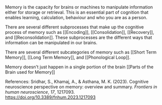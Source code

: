Memory is the capacity for brains or machines to manipulate information either for storage or retrieval. This is an essential part of cognition that enables learning, calculation, behaviour and who you are as a person.

There are several different subprocesses that make up the cognitive process of  memory such as [[Encoding]], [[Consolidation]], [[Recovery]], and [[Reconsolidation]]. These subprocesses are the different ways that information can be manipulated in our brains.

There are several different subcategories of memory such as [[Short Term Memory]], [[Long Term Memory]], and  [[Phonological Loop]].

Memory doesn't just happen in a single portion of the brain
[[Parts of the Brain used for Memory]]

References:
Sridhar, S., Khamaj, A., & Asthana, M. K. (2023). Cognitive neuroscience perspective on memory: overview and summary. _Frontiers in human neuroscience_, _17_, 1217093. https://doi.org/10.3389/fnhum.2023.1217093